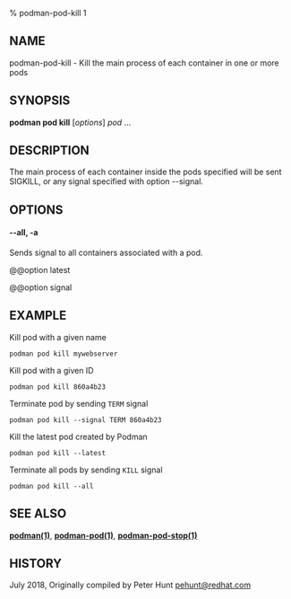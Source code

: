 % podman-pod-kill 1

## NAME

podman\-pod\-kill - Kill the main process of each container in one or more pods

## SYNOPSIS

**podman pod kill** [*options*] _pod_ ...

## DESCRIPTION

The main process of each container inside the pods specified will be sent SIGKILL, or any signal specified with option --signal.

## OPTIONS

#### **--all**, **-a**

Sends signal to all containers associated with a pod.

@@option latest

@@option signal

## EXAMPLE

Kill pod with a given name

```
podman pod kill mywebserver
```

Kill pod with a given ID

```
podman pod kill 860a4b23
```

Terminate pod by sending `TERM` signal

```
podman pod kill --signal TERM 860a4b23
```

Kill the latest pod created by Podman

```
podman pod kill --latest
```

Terminate all pods by sending `KILL` signal

```
podman pod kill --all
```

## SEE ALSO

**[podman(1)](commands/podman.md)**, **[podman-pod(1)](commands/podman-pod/podman-pod.md)**, **[podman-pod-stop(1)](commands/podman-pod/podman-pod-stop.md)**

## HISTORY

July 2018, Originally compiled by Peter Hunt <pehunt@redhat.com>
